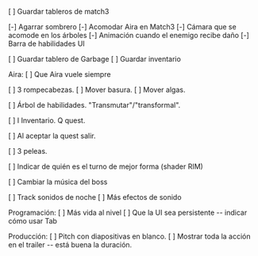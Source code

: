 [ ] Guardar tableros de match3

[-] Agarrar sombrero
[-] Acomodar Aira en Match3
[-] Cámara que se acomode en los árboles
[-] Animación cuando el enemigo recibe daño
[-] Barra de habilidades UI

[ ] Guardar tablero de Garbage
[ ] Guardar inventario

Aira:
[ ] Que Aira vuele siempre

[ ] 3 rompecabezas.
[ ] Mover basura.
[ ] Mover algas.

[ ] Árbol de habilidades. "Transmutar"/"transformal".

[ ] I Inventario. Q quest.

[ ] Al aceptar la quest salir.

[ ] 3 peleas.

[ ] Indicar de quién es el turno de mejor forma (shader RIM)

[ ] Cambiar la música del boss

[ ] Track sonidos de noche
[ ] Más efectos de sonido

Programación:
[ ] Más vida al nivel
[ ] Que la UI sea persistente -- indicar cómo usar Tab

Producción:
[ ] Pitch con diapositivas en blanco.
[ ] Mostrar toda la acción en el trailer -- está buena la duración.
